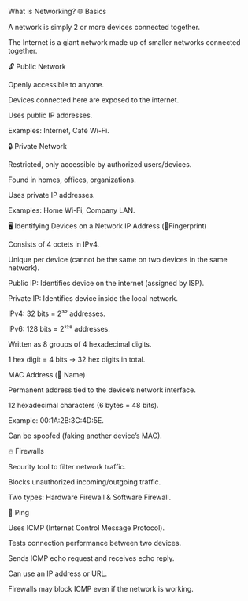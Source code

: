 What is Networking?
🌐 Basics

A network is simply 2 or more devices connected together.

The Internet is a giant network made up of smaller networks connected together.

🔓 Public Network

Openly accessible to anyone.

Devices connected here are exposed to the internet.

Uses public IP addresses.

Examples: Internet, Café Wi-Fi.

🔒 Private Network

Restricted, only accessible by authorized users/devices.

Found in homes, offices, organizations.

Uses private IP addresses.

Examples: Home Wi-Fi, Company LAN.

🖥 Identifying Devices on a Network
IP Address (📍Fingerprint)

Consists of 4 octets in IPv4.

Unique per device (cannot be the same on two devices in the same network).

Public IP: Identifies device on the internet (assigned by ISP).

Private IP: Identifies device inside the local network.

IPv4: 32 bits = 2³² addresses.

IPv6: 128 bits = 2¹²⁸ addresses.

Written as 8 groups of 4 hexadecimal digits.

1 hex digit = 4 bits → 32 hex digits in total.

MAC Address (📛 Name)

Permanent address tied to the device’s network interface.

12 hexadecimal characters (6 bytes = 48 bits).

Example: 00:1A:2B:3C:4D:5E.

Can be spoofed (faking another device’s MAC).

🔥 Firewalls

Security tool to filter network traffic.

Blocks unauthorized incoming/outgoing traffic.

Two types: Hardware Firewall & Software Firewall.

📡 Ping

Uses ICMP (Internet Control Message Protocol).

Tests connection performance between two devices.

Sends ICMP echo request and receives echo reply.

Can use an IP address or URL.

Firewalls may block ICMP even if the network is working.
